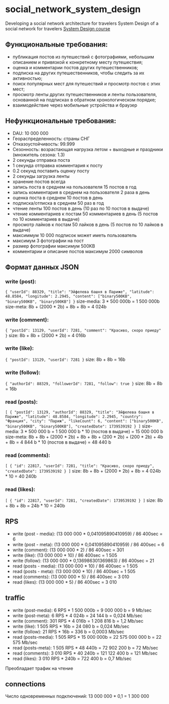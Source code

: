 # social_network_system_design
Developing a social network architecture for travelers
System Design of a social network for travelers [System Design course](https://balun.courses/courses/system_design)

## Функциональные требования:
- публикация постов из путешествий с фотографиями, небольшим описанием и привязкой к конкретному месту путешествия;
- оценка и комментарии постов других путешественников;
- подписка на других путешественников, чтобы следить за их активностью;
- поиск популярных мест для путешествий и просмотр постов с этих мест;
- просмотр ленты других путешественников и ленты пользователя, основанной на подписках в обратном хронологическом порядке;
- взаимодействие через мобильные устройства и браузер

## Нефункциональные требования:
- DAU: 10 000 000
- Геораспределенность: страны СНГ
- Отказоустойчивость: 99.999
- Сезонность: возрастающая нагрузка летом + выходные и праздники (множитель сезона: 1.3)
- 2 секунды отправка поста
- 1 секунда отправка комментария к посту
- 0.2 секунд поставить оценку посту
- 2 секунды загрузка ленты
- хранение постов всегда
- запись поста в среднем на пользователя 15 постов в год
- запись комментария в среднем на пользователя 2 раза в день
- оценка поста в среднем 10 постов в день
- подписка/отписка в среднем 50 раз в год
- чтение ленты 100 постов в день (10 раз по 10 постов в выдаче)
- чтение комментариев к постам 50 комментариев в день (5 постов по 10 комментариев в выдаче)
- просмотр лайков к постам 50 лайков в день (5 постов по 10 лайков в выдаче)
- максиммум 10 000 подписок может иметь пользователь
- максимум 3 фотографии на пост
- размер фотографии максимум 500KB
- комментарии и описание постов максимум 2000 символов

## Формат данных JSON
### write (post):
``
  {
    "userId": 88329,
    "title": "Эйфелева башня в Париже",
    "latitude": 48.8584,
    "longitude": 2.2945,
    "content": ["binary500KB", "binary500KB", "binary500KB"]
  }
``
size-media: 3 * 500 000b = 1 500 000b
size-meta: 8b + (2000 * 2b) + 8b + 8b = 4 024b

### write (comment):
``
  {
    "postId": 13129,
    "userId": 7281,
    "comment": "Красиво, скоро приеду"
  }
``
size: 8b + 8b + (2000 * 2b) = 4 016b

### write (like):
``
  {
    "postId": 13129,
    "userId": 7281
  }
``
size: 8b + 8b = 16b

### write (follow):
``
  {
    "authorId": 88329,
    "followerId": 7281,
    "follow": true
  }
``
size: 8b + 8b = 16b

### read (posts):
``
[
  {
    "postId": 13129,
    "authorId": 88329,
    "title": "Эйфелева башня в Париже",
    "latitude": 48.8584,
    "longitude": 2.2945,
    "country": "Франция",
    "city": "Париж",
    "likeCount": 6,
    "content": ["binary500KB", "binary500KB", "binary500KB"],
    "createdDate": 1739539192
  }
]
``
size-media: 3 * 500 000 b = 1 500 000 b * 10 (постов в выдаче) = 15 000 000 b
size-meta: 8b + 8b + (2000 * 2b) + 8b + 8b + (200 * 2b) + (200 * 2b) + 4b + 8b = 4 844 b * 10 (постов в выдаче) = 48 440 b

### read (comments):
``
[
  {
    "id": 22817,
    "userId": 7281,
    "title": "Красиво, скоро приеду",
    "createdDate": 1739539192
  }
]
``
size: 8b + 8b + (2000 * 2b) + 8b = 4 024b * 10 = 40 240b

### read (likes):
``
[
  {
    "id": 22817,
    "userId": 7281,
    "createdDate": 1739539192
  }
]
``
size: 8b + 8b + 8b = 24b * 10 = 240b

## RPS
- write (post - media): (13 000 000 * 0,041095890410959) / 86 400sec = 6
- write (post - meta): (13 000 000 * 0,041095890410959) / 86 400sec = 6
- write (comment): (13 000 000 * 2) / 86 400sec = 301
- write (like): (13 000 000 * 10) / 86 400sec = 1 505
- write (follow): (13 000 000 * 0,136986301369863) / 86 400sec = 21
- read (posts - media): (13 000 000 * 10) / 86 400sec = 1 505
- read (posts - meta): (13 000 000 * 10) / 86 400sec = 1 505
- read (comments): (13 000 000 * 5) / 86 400sec = 3 010
- read (likes): (13 000 000 * 5) / 86 400sec = 3 010

## traffic
- write (post-media): 6 RPS * 1 500 000b = 9 000 000 b = 9 Mb/sec
- write (post-meta): 6 RPS * 4 024b = 24 144 b = 0,024 Mb/sec
- write (comment): 301 RPS * 4 016b = 1 208 816 b = 1,2 Mb/sec
- write (like): 1 505 RPS * 16b = 24 080 b = 0,024 Mb/sec
- write (follow): 21 RPS * 16b = 336 b = 0,0003 Mb/sec
- read (posts-media): 1 505 RPS * 15 000 000b = 22 575 000 000 b = 22 575 Mb/sec
- read (posts-meta): 1 505 RPS * 48 440b = 72 902 200 b = 72 Mb/sec
- read (comments): 3 010 RPS * 40 240b = 121 122 400 b = 121 Mb/sec
- read (likes): 3 010 RPS * 240b = 722 400 b = 0,7 Mb/sec

Преобладает трафик на чтение

## connections
Число одновременных подключений: 13 000 000 * 0,1 = 1 300 000

